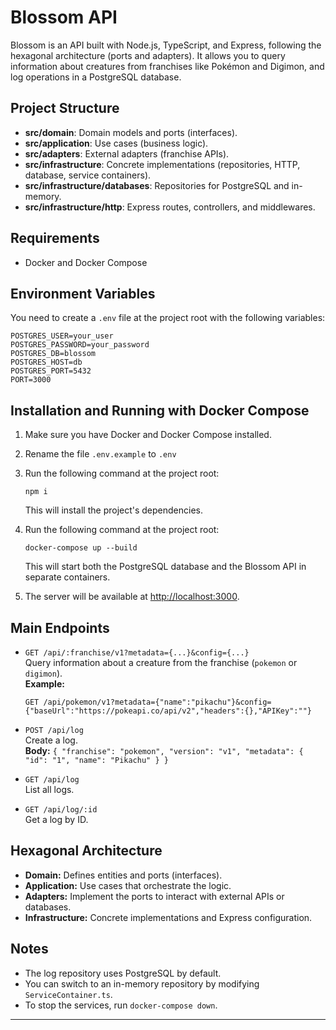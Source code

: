 # Blossom API

Blossom is an API built with Node.js, TypeScript, and Express, following the hexagonal architecture (ports and adapters). It allows you to query information about creatures from franchises like Pokémon and Digimon, and log operations in a PostgreSQL database.

## Project Structure

- **src/domain**: Domain models and ports (interfaces).
- **src/application**: Use cases (business logic).
- **src/adapters**: External adapters (franchise APIs).
- **src/infrastructure**: Concrete implementations (repositories, HTTP, database, service containers).
- **src/infrastructure/databases**: Repositories for PostgreSQL and in-memory.
- **src/infrastructure/http**: Express routes, controllers, and middlewares.

## Requirements

- Docker and Docker Compose

## Environment Variables

You need to create a `.env` file at the project root with the following variables:

```
POSTGRES_USER=your_user
POSTGRES_PASSWORD=your_password
POSTGRES_DB=blossom
POSTGRES_HOST=db
POSTGRES_PORT=5432
PORT=3000
```

## Installation and Running with Docker Compose

1. Make sure you have Docker and Docker Compose installed.
2. Rename the file `.env.example` to `.env`
3. Run the following command at the project root:
   ```
   npm i
   ```
   This will install the project's dependencies.
   
4. Run the following command at the project root:

   ```
   docker-compose up --build
   ```

   This will start both the PostgreSQL database and the Blossom API in separate containers.

5. The server will be available at [http://localhost:3000](http://localhost:3000).

## Main Endpoints
- `GET /api/:franchise/v1?metadata={...}&config={...}`  
  Query information about a creature from the franchise (`pokemon` or `digimon`).  
  **Example:**  
  ```
  GET /api/pokemon/v1?metadata={"name":"pikachu"}&config={"baseUrl":"https://pokeapi.co/api/v2","headers":{},"APIKey":""}
  ```

- `POST /api/log`  
  Create a log.  
  **Body:** `{ "franchise": "pokemon", "version": "v1", "metadata": { "id": "1", "name": "Pikachu" } }`

- `GET /api/log`  
  List all logs.

- `GET /api/log/:id`  
  Get a log by ID.

## Hexagonal Architecture

- **Domain:** Defines entities and ports (interfaces).
- **Application:** Use cases that orchestrate the logic.
- **Adapters:** Implement the ports to interact with external APIs or databases.
- **Infrastructure:** Concrete implementations and Express configuration.

## Notes

- The log repository uses PostgreSQL by default.
- You can switch to an in-memory repository by modifying `ServiceContainer.ts`.
- To stop the services, run `docker-compose down`.

---
